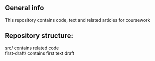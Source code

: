 ## General info
This repository contains code, text and related articles for coursework

## Repository structure:
src/ contains related code  
first-draft/ contains first text draft  

